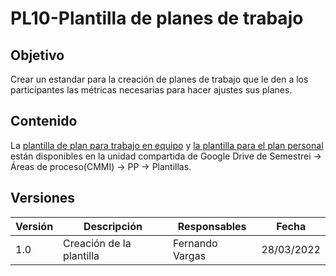 # PL10-Plantilla de planes de trabajo

## Objetivo

Crear un estandar para la creación de planes de trabajo que le den a los participantes las métricas necesarias para hacer ajustes sus planes.


## Contenido

La [plantilla de plan para trabajo en equipo](https://docs.google.com/spreadsheets/d/16Kq4fYqicjDeIvHPN5XNX0pzkbICgnxaZKTR0cBLbnE/edit#gid=144856282) y [la plantilla para el plan personal](https://docs.google.com/spreadsheets/d/1GASM5iTxvifLIzdnp6YGTDbus1DbfU8sniKocWZoxU8/edit#gid=0) están disponibles en la unidad compartida de Google Drive de Semestrei -> Áreas de proceso(CMMI) -> PP -> Plantillas.

## Versiones

| Versión | Descripción                  | Responsables   | Fecha      |
| ------- | ---------------------------- | -------------- | ---------- |
| 1.0     | Creación de la plantilla     | Fernando Vargas | 28/03/2022  |
